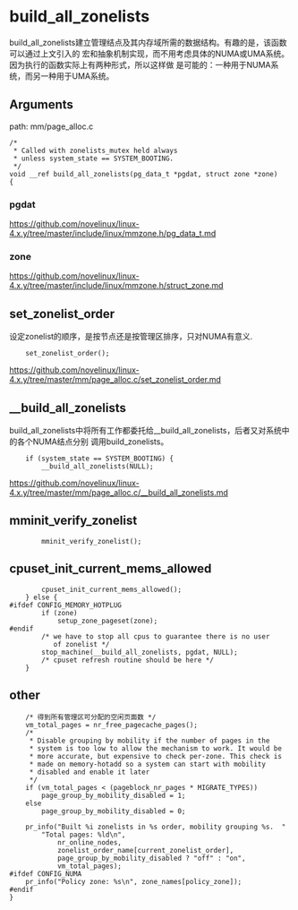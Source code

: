 build_all_zonelists
========================================

build_all_zonelists建立管理结点及其内存域所需的数据结构。有趣的是，该函数可以通过上文引入的
宏和抽象机制实现，而不用考虑具体的NUMA或UMA系统。因为执行的函数实际上有两种形式，所以这样做
是可能的：一种用于NUMA系统，而另一种用于UMA系统。

Arguments
----------------------------------------

path: mm/page_alloc.c
```
/*
 * Called with zonelists_mutex held always
 * unless system_state == SYSTEM_BOOTING.
 */
void __ref build_all_zonelists(pg_data_t *pgdat, struct zone *zone)
{
```

### pgdat

https://github.com/novelinux/linux-4.x.y/tree/master/include/linux/mmzone.h/pg_data_t.md

### zone

https://github.com/novelinux/linux-4.x.y/tree/master/include/linux/mmzone.h/struct_zone.md

set_zonelist_order
----------------------------------------

设定zonelist的顺序，是按节点还是按管理区排序，只对NUMA有意义.

```
    set_zonelist_order();
```

https://github.com/novelinux/linux-4.x.y/tree/master/mm/page_alloc.c/set_zonelist_order.md

__build_all_zonelists
----------------------------------------

build_all_zonelists中将所有工作都委托给__build_all_zonelists，后者又对系统中的各个NUMA结点分别
调用build_zonelists。

```
    if (system_state == SYSTEM_BOOTING) {
        __build_all_zonelists(NULL);
```

https://github.com/novelinux/linux-4.x.y/tree/master/mm/page_alloc.c/__build_all_zonelists.md

mminit_verify_zonelist
----------------------------------------

```
        mminit_verify_zonelist();
```

cpuset_init_current_mems_allowed
----------------------------------------

```
        cpuset_init_current_mems_allowed();
    } else {
#ifdef CONFIG_MEMORY_HOTPLUG
        if (zone)
            setup_zone_pageset(zone);
#endif
        /* we have to stop all cpus to guarantee there is no user
           of zonelist */
        stop_machine(__build_all_zonelists, pgdat, NULL);
        /* cpuset refresh routine should be here */
    }
```

other
----------------------------------------

```
    /* 得到所有管理区可分配的空闲页面数 */
    vm_total_pages = nr_free_pagecache_pages();
    /*
     * Disable grouping by mobility if the number of pages in the
     * system is too low to allow the mechanism to work. It would be
     * more accurate, but expensive to check per-zone. This check is
     * made on memory-hotadd so a system can start with mobility
     * disabled and enable it later
     */
    if (vm_total_pages < (pageblock_nr_pages * MIGRATE_TYPES))
        page_group_by_mobility_disabled = 1;
    else
        page_group_by_mobility_disabled = 0;

    pr_info("Built %i zonelists in %s order, mobility grouping %s.  "
        "Total pages: %ld\n",
            nr_online_nodes,
            zonelist_order_name[current_zonelist_order],
            page_group_by_mobility_disabled ? "off" : "on",
            vm_total_pages);
#ifdef CONFIG_NUMA
    pr_info("Policy zone: %s\n", zone_names[policy_zone]);
#endif
}
```